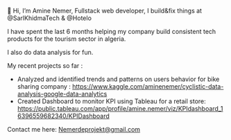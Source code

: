 👋  Hi, I’m Amine Nemer, Fullstack web developer, I build&fix things at @SarlKhidmaTech & @Hotelo 

I have spent the last 6 months helping my company build consistent tech products for the tourism sector in algeria.   

I also do data analysis for fun.

My recent projects so far : 

- Analyzed and identified trends and patterns on users behavior for bike sharing company : https://www.kaggle.com/aminenemer/cyclistic-data-analysis-google-data-analytics
- Created Dashboard to monitor KPI using Tableau for a retail store: https://public.tableau.com/app/profile/amine.nemer/viz/KPIdashboard_16396559682340/KPIDashboard

Contact me here: Nemerdeprojekt@gmail.com

<!---
nmramine/nmramine is a ✨ special ✨ repository because its `README.md` (this file) appears on your GitHub profile.
You can click the Preview link to take a look at your changes.
--->
